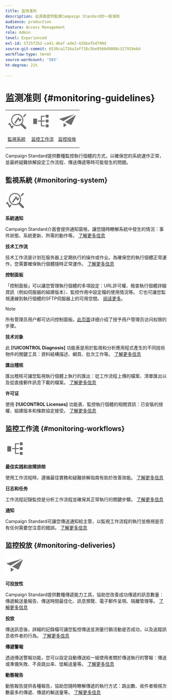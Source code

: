 ```yaml
---
title: 监测准则
description: 此頁面提供監督Campaign Standard的一般准則
audience: production
feature: Access Management
role: Admin
level: Experienced
exl-id: 5f25f2b2-ca41-4baf-ade2-42bbafb4790d
source-git-commit: 6530ca1726a2aff18c5be9566d8008c317918e64
workflow-type: tm+mt
source-wordcount: '503'
ht-degree: 21%

---
```


# 监测准则 {#monitoring-guidelines}

<table>
<tr><td><img src="assets/do-not-localize/icon_system.svg" width="60px"><p><a href="#monitoring-system">監視系統</a></p></td>
<td><img src="assets/do-not-localize/icon_workflows.svg" width="60px"><p><a href="#moniroting-workflows">监控工作流</a></p></td>
<td><img src="assets/do-not-localize/icon_send.svg" width="60px"><p><a href="#monitoring-deliveries">监控投放</a></p></td></tr>
</table>

Campaign Standard提供數種監控執行個體的方式，以確保您的系統運作正常，並最終疑難排解設定工作流程、傳送傳遞等時可能發生的問題。

## 監視系統 {#monitoring-system}

<img src="assets/do-not-localize/icon_system.svg" width="60px">

**系統通知**

Campaign Standard介面會提供通知窗格，讓您隨時瞭解系統中發生的情況：事件狀態、系統更新、所需的動作等。 [了解更多信息](../../start/using/interface-description.md#top-bar)


**技术工作流**

技术工作流是计划在服务器上定期执行的操作或作业。為確保您的執行個體正常運作，您需要確保執行個體隨時正常運作。 [了解更多信息](../../administration/using/technical-workflows.md)

**控制面板**

「控制面板」可以讓您管理執行個體的多項設定：URL許可權、檢查執行個體詳細資訊（例如伺服器的組建版本）、監控作用中設定檔的使用情況等。 它也可讓您監視連線到執行個體的SFTP伺服器上的可用空間。 [阅读更多](https://experienceleague.adobe.com/docs/control-panel/using/control-panel-home.html?lang=zh-Hans)。

>[!NOTE]
>
>所有管理员用户都可访问控制面板。[此页面](https://experienceleague.adobe.com/docs/control-panel/using/discover-control-panel/managing-permissions.html?lang=zh-Hans#discover-control-panel)详细介绍了授予用户管理员访问权限的步骤。

**技术对象**

此 **[!UICONTROL Diagnosis]** 功能表是用於監視和分析應用程式產生的不同技術物件的關鍵工具：資料結構描述、網頁、批次工作等。 [了解更多信息](../../developing/using/monitoring-data-model-changes.md)

**匯出稽核**

匯出稽核可讓您監視執行個體上執行的匯出：從工作流程上傳的檔案、清單匯出以及從直接郵件訊息下載的檔案。
[了解更多信息](../../administration/using/auditing-export-logs.md)

**许可证**

使用 **[!UICONTROL Licenses]** 功能表、監控執行個體的相關資訊：已安裝的授權、組建版本和條款協定接受。
[了解更多信息](../../administration/using/licenses.md)

## 监控工作流 {#monitoring-workflows}

<img src="assets/do-not-localize/icon_workflows.svg" width="60px">

**最佳实践和故障排除**

使用工作流程時，遵循最佳實務和疑難排解指南有助於改善效能。
[了解更多信息](../../automating/using/best-practices-workflows.md)

**日志和任务**

工作流程記錄監控是分析工作流程並確保其正常執行的關鍵步驟。
[了解更多信息](../../automating/using/monitoring-workflow-execution.md#workflow-log-and-tasks)

**通知**

Campaign Standard可讓您傳送通知給主管，以監視工作流程的執行並檢視是否有任何需要您注意的錯誤。
[了解更多信息](../../automating/using/monitoring-workflow-execution.md#error-management)

## 监控投放 {#monitoring-deliveries}

<img src="assets/do-not-localize/icon_send.svg" width="60px">

**可投放性**

Campaign Standard提供數種傳遞能力工具，協助您改善成功傳遞的訊息數量：傳遞輸送量報告、傳送時間最佳化、訊息預覽、電子郵件呈現、隔離管理等。
[了解更多信息](../../sending/using/about-deliverability.md)

**投放**

傳送訊息後，詳細的記錄檔可讓您監控傳送並測量行銷活動是否成功，以及追蹤訊息收件者的行為。
[了解更多信息](../../sending/using/monitoring-a-delivery.md)

**傳遞警報**

透過傳送警報功能，您可以設定自動傳送給一組使用者關於傳送執行的警報：傳送或準備失敗、不良跳出率、低輸送量等。
[了解更多信息](../../sending/using/receiving-alerts-when-failures-happen.md)

**動態報告**

動態報告提供各種報告，協助您隨時瞭解傳遞的執行方式：跳出數、收件者檢視次數最多的傳遞、傳遞的輸送量等。
[了解更多信息](../../reporting/using/about-dynamic-reports.md)
